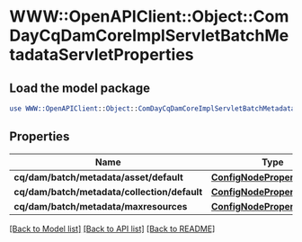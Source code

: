 # WWW::OpenAPIClient::Object::ComDayCqDamCoreImplServletBatchMetadataServletProperties

## Load the model package
```perl
use WWW::OpenAPIClient::Object::ComDayCqDamCoreImplServletBatchMetadataServletProperties;
```

## Properties
Name | Type | Description | Notes
------------ | ------------- | ------------- | -------------
**cq/dam/batch/metadata/asset/default** | [**ConfigNodePropertyArray**](ConfigNodePropertyArray.md) |  | [optional] 
**cq/dam/batch/metadata/collection/default** | [**ConfigNodePropertyArray**](ConfigNodePropertyArray.md) |  | [optional] 
**cq/dam/batch/metadata/maxresources** | [**ConfigNodePropertyInteger**](ConfigNodePropertyInteger.md) |  | [optional] 

[[Back to Model list]](../README.md#documentation-for-models) [[Back to API list]](../README.md#documentation-for-api-endpoints) [[Back to README]](../README.md)


